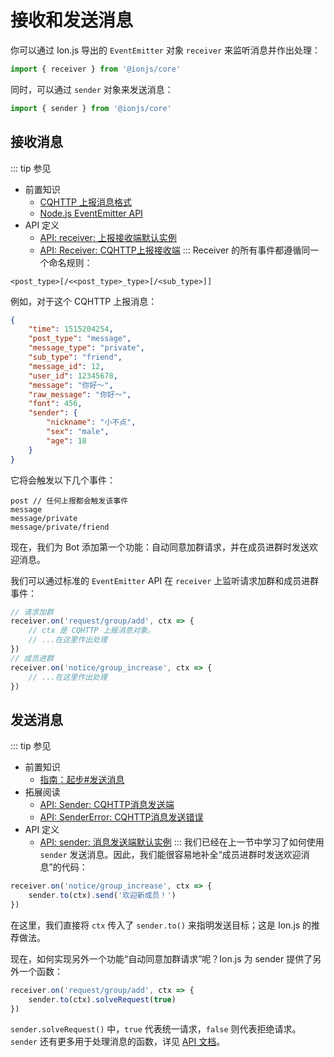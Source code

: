 # 接收和发送消息
你可以通过 Ion.js 导出的 `EventEmitter` 对象 `receiver` 来监听消息并作出处理：
```js
import { receiver } from '@ionjs/core'
```

同时，可以通过 `sender` 对象来发送消息：
```js
import { sender } from '@ionjs/core'
```

## 接收消息
::: tip 参见
- 前置知识
    - [CQHTTP 上报消息格式](https://cqhttp.cc/docs/4.7/#/Post)
    - [Node.js EventEmitter API](https://nodejs.org/dist/latest-v11.x/docs/api/events.html#events_class_eventemitter)
- API 定义
    - [API: receiver: 上报接收端默认实例](/api/objects.html#receiver)
    - [API: Receiver: CQHTTP上报接收端](/api/classes.html#receiver)
:::
Receiver 的所有事件都遵循同一个命名规则：
```
<post_type>[/<<post_type>_type>[/<sub_type>]]
```
例如，对于这个 CQHTTP 上报消息：
```json {3,4,5}
{
    "time": 1515204254,
    "post_type": "message",
    "message_type": "private",
    "sub_type": "friend",
    "message_id": 12,
    "user_id": 12345678,
    "message": "你好～",
    "raw_message": "你好～",
    "font": 456,
    "sender": {
        "nickname": "小不点",
        "sex": "male",
        "age": 18
    }
}
```
它将会触发以下几个事件：
```
post // 任何上报都会触发该事件
message
message/private
message/private/friend
```

现在，我们为 Bot 添加第一个功能：自动同意加群请求，并在成员进群时发送欢迎消息。

我们可以通过标准的 `EventEmitter` API 在 `receiver` 上监听请求加群和成员进群事件：
```js {2,7}
// 请求加群
receiver.on('request/group/add', ctx => {
    // ctx 是 CQHTTP 上报消息对象。
    // ...在这里作出处理
})
// 成员进群
receiver.on('notice/group_increase', ctx => {
    // ...在这里作出处理
})
```

## 发送消息
::: tip 参见
- 前置知识
    - [指南：起步#发送消息](/guide/getting-started.html#发送消息)
- 拓展阅读
    - [API: Sender: CQHTTP消息发送端](/api/classes.html#sender)
    - [API: SenderError: CQHTTP消息发送错误](/api/classes.html#sendererror)
- API 定义
    - [API: sender: 消息发送端默认实例](/api/objects.html#sender)
:::
我们已经在上一节中学习了如何使用 `sender` 发送消息。因此，我们能很容易地补全“成员进群时发送欢迎消息”的代码：
```js {2}
receiver.on('notice/group_increase', ctx => {
    sender.to(ctx).send('欢迎新成员！')
})
```
在这里，我们直接将 `ctx` 传入了 `sender.to()` 来指明发送目标；这是 Ion.js 的推荐做法。

现在，如何实现另外一个功能“自动同意加群请求”呢？Ion.js 为 sender 提供了另外一个函数：
```js {2}
receiver.on('request/group/add', ctx => {
    sender.to(ctx).solveRequest(true)
})
```
`sender.solveRequest()` 中，`true` 代表统一请求，`false` 则代表拒绝请求。`sender` 还有更多用于处理消息的函数，详见 [API 文档](/api/classes.html#sender)。
